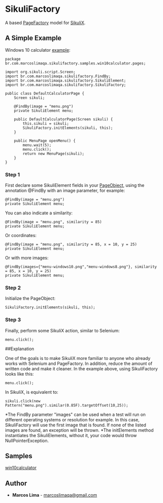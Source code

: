 # SikuliFactory

A based [PageFactory](https://github.com/SeleniumHQ/selenium/wiki/PageFactory) model for [SikuliX](http://sikulix.com/).

## A Simple Example

Windows 10 calculator [example](src/test/java/br/com/marcoslimaqa/sikulifactory/samples/win10calculator):

```
package br.com.marcoslimaqa.sikulifactory.samples.win10calculator.pages;

import org.sikuli.script.Screen;
import br.com.marcoslimaqa.sikulifactory.FindBy;
import br.com.marcoslimaqa.sikulifactory.SikuliElement;
import br.com.marcoslimaqa.sikulifactory.SikuliFactory;

public class DefaultCalculatorPage {
	Screen sikuli;
	
	@FindBy(image = "menu.png")
	private SikuliElement menu;
	
	public DefaultCalculatorPage(Screen sikuli) {
		this.sikuli = sikuli;
		SikuliFactory.initElements(sikuli, this);
	}

	public MenuPage openMenu() {
		menu.wait(5);
		menu.click();
		return new MenuPage(sikuli);
	}
}
```

### Step 1

First declare some SikuliElement fields in your [PageObject](https://github.com/SeleniumHQ/selenium/wiki/PageObjects), using the annotation @FindBy with an image parameter, for example:

```
@FindBy(image = "menu.png")
private SikuliElement menu;
```

You can also indicate a similarity:

```
@FindBy(image = "menu.png", similarity = 85)
private SikuliElement menu;
```

Or coordinates:

```
@FindBy(image = "menu.png", similarity = 85, x = 10, y = 25)
private SikuliElement menu;
```

Or with more images:

```
@FindBy(images={"menu-windows10.png","menu-windows8.png"}, similarity = 85, x = 10, y = 25)
private SikuliElement menu;
```

### Step 2
Initialize the PageObject:

```
SikuliFactory.initElements(sikuli, this);
```

### Step 3
Finally, perform some SikuliX action, similar to Selenium:

```
menu.click();
```

##Explanation

One of the goals is to make SikuliX more familiar to anyone who already works with Selenium and PageFactory. In addition, reduce the amount of written code and make it cleaner.
In the example above, using SikuliFactory looks like this:

```
menu.click();
```

In SikuliX, is equivalent to:

```
sikuli.click(new Pattern("menu.png").similar(0.85F).targetOffset(10,25));
```

*The FindBy parameter "images" can be used when a test will run on different operating systems or resolution for example. In this case, SikuliFactory will use the first image that is found. If none of the listed images are found, an exception will be thrown.
*The initElements method instantiates the SikuliElements, without it, your code would throw NullPointerException.

## Samples

[win10calculator](src/test/java/br/com/marcoslimaqa/sikulifactory/samples/win10calculator)

## Author

* **Marcos Lima** - [marcoslimaqa@gmail.com](mailto:marcoslimaqa@gmail.com)
